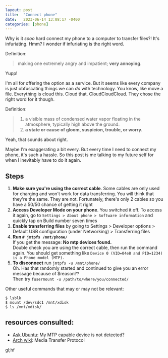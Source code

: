 ```yaml
---
layout: post
title:  "Connect phone"
date:   2023-06-14 13:08:17 -0400
categories: [phone]
---
```


Why is it _sooo_ hard connect my phone to a computer to transfer files?! It's
infuriating. Hmm? I wonder if infuriating is the right word.

Definition:

> making one extremely angry and impatient; **very annoying**.

Yupp!

I'm all for offering the option as a service. But it seems like every company is
just obfuscating things we can _do_ with technology. You know, like move a file.
Everything is cloud this. Cloud that. CloudCloudCloud. They chose the right word
for it though.

Definition:

> 1. a visible mass of condensed water vapor floating in the atmosphere,
typically high above the ground.
> 2. **a state or cause of gloom, suspicion, trouble, or worry.**

Yeah, that sounds about right.

Maybe I'm exaggerating a bit every. But every time I need to connect my phone,
it's such a hassle. So this post is me talking to my future self for when I
inevitably have to do it again.

## Steps

1. **Make sure you're using the correct cable**. Some cables are only used for
   charging and won't work for data transferring. You will think that they're
   the same. They are not. Fortunately, there's only 2 cables so you have a
   50/50 chance of getting it right
2. **Access Developer Mode on your phone**. You switched it off. To access it
   again, go to `Settings > About phone > Software information` and quickly tap
   on Build number seven times
3. **Enable transferring files** by going to Settings > Developer options >
   Default USB configuration (under Networking) > Transferring files
4. **Run `# jmtpfs /mnt/phone/`**
   <br>If you get the message: **No mtp devices found.**
   <br>Double check you are using the correct cable, then run the command again. You
   should get something like `Device 0 (VID=04e8 and PID=1234) is a Phone model (MTP).`
5. **To disconnect** run `jmtpfs -u /mnt/phone/`
   <br>Oh. Has that randomly started and continued to give you an error message
   because of $reason??
   <br>Then try `fusermount -u /path/to/where/you/connected/`
   
Other useful commands that may or may not be relevant:

```
$ lsblk
$ mount /dev/sdc1 /mnt/xdisk
$ ls /mnt/xdisk/
```

## resources consulted:
- [Ask Ubuntu][askubuntu-mtp-device]: My MTP capable device is not detected?
- [Arch wiki][wiki-arch-transfer-protocol]: Media Transfer Protocol

gl;hf

[askubuntu-mtp-device]: https://askubuntu.com/questions/417323/my-mtp-capable-device-is-not-detected-what-can-i-do-about-that
[wiki-arch-transfer-protocol]: https://wiki.archlinux.org/title/Media_Transfer_Protocol
